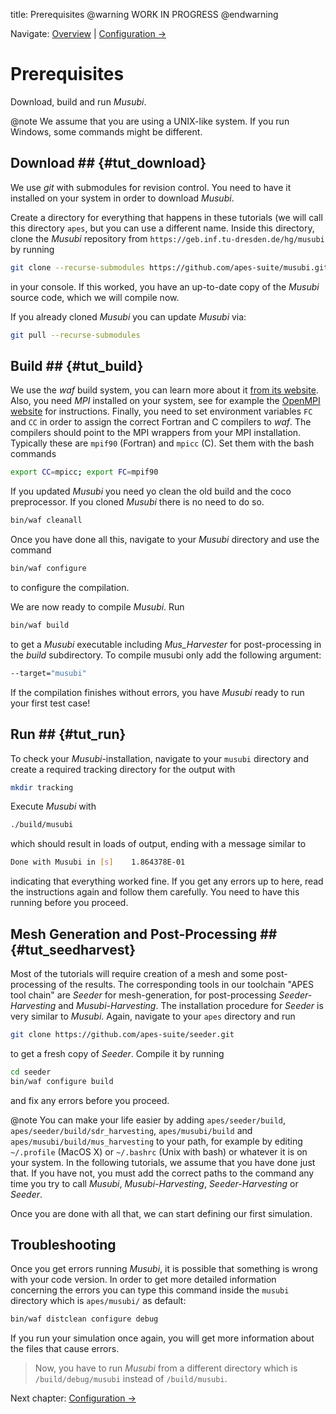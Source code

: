 title: Prerequisites
@warning WORK IN PROGRESS @endwarning

Navigate: [Overview](index.html)
| [Configuration &rarr;](tut_01_mus_config.html)

# Prerequisites
Download, build and run *Musubi*.

@note We assume that you are using a UNIX-like system.
If you run Windows, some commands might be different.

## Download ## {#tut_download}

We use *git* with submodules for revision control.
You need to have it installed on your system in order to download *Musubi*.

Create a directory for everything that happens in these tutorials
(we will call this directory `apes`, but you can use a different name.
Inside this directory, clone the *Musubi* repository from
`https://geb.inf.tu-dresden.de/hg/musubi` by running
```sh
git clone --recurse-submodules https://github.com/apes-suite/musubi.git
```
in your console.
If this worked, you have an up-to-date copy of the *Musubi* source code,
which we will compile now.

If you already cloned *Musubi* you can update *Musubi* via:
```sh
git pull --recurse-submodules
```

## Build ## {#tut_build}

We use the *waf* build system, you can learn more about it
[from its website](https://waf.io/).
Also, you need *MPI* installed on your system, see for example the
[OpenMPI website](http://www.open-mpi.org/) for instructions.
Finally, you need to set environment variables `FC` and `CC` in order to
assign the correct Fortran and C compilers to *waf*.
The compilers should point to the MPI wrappers from your MPI installation.
Typically these are `mpif90` (Fortran) and `mpicc` (C).
Set them with the bash commands
```sh
export CC=mpicc; export FC=mpif90
```

If you updated *Musubi* you need yo clean the old build and the coco
preprocessor. If you cloned *Musubi* there is no need to do so.
```sh
bin/waf cleanall
```

Once you have done all this, navigate to your *Musubi* directory and use the
command
```sh
bin/waf configure
```
to configure the compilation.

We are now ready to compile *Musubi*. Run
```sh
bin/waf build
```
to get a *Musubi* executable including *Mus_Harvester* for post-processing in
the *build* subdirectory. To compile musubi only add the following argument:
```sh
--target="musubi"
```
If the compilation finishes without errors, you have *Musubi* ready to run your
first test case!

## Run ## {#tut_run}

To check your *Musubi*-installation, navigate to your `musubi` directory and
create a required tracking directory for the output with
```sh
mkdir tracking
```

Execute *Musubi* with
``` sh
./build/musubi
```
which should result in loads of output, ending with a message similar to
``` sh
Done with Musubi in [s]    1.864378E-01
```
indicating that everything worked fine.
If you get any errors up to here, read the instructions again and follow
them carefully. You need to have this running before you proceed.

## Mesh Generation and Post-Processing ## {#tut_seedharvest}

Most of the tutorials will require creation of a mesh and some
post-processing of the results. The corresponding tools in our toolchain
"APES tool chain" are *Seeder* for mesh-generation, for post-processing
*Seeder-Harvesting* and *Musubi-Harvesting*. The installation procedure for
*Seeder* is very similar to *Musubi*. Again, navigate to your `apes` directory
and run

```sh
git clone https://github.com/apes-suite/seeder.git
```
to get a fresh copy of *Seeder*. Compile it by running
```sh
cd seeder
bin/waf configure build
```
and fix any errors before you proceed.

@note You can make your life easier by adding `apes/seeder/build`,
`apes/seeder/build/sdr_harvesting`, `apes/musubi/build` and
`apes/musubi/build/mus_harvesting` to your path,
for example by editing  `~/.profile` (MacOS X) or `~/.bashrc` (Unix with
bash) or whatever it is on your system.
In the following tutorials, we assume that you have done just that.
If you have not, you must add the correct paths to the command any time
you try to call *Musubi*, *Musubi-Harvesting*, *Seeder-Harvesting* or *Seeder*.

Once you are done with all that, we can start defining our first simulation.

## Troubleshooting

Once you get errors running *Musubi*, it is possible that something is wrong
with your code version. In order to get more detailed information concerning the
errors you can type this command inside the `musubi` directory which is
`apes/musubi/` as default:

```sh
bin/waf distclean configure debug
```
If you run your simulation once again, you will get more information about the
files that cause errors.

> Now, you have to run *Musubi* from a different directory which is
> `/build/debug/musubi` instead of `/build/musubi`.


Next chapter:
[Configuration &rarr;](tut_01_mus_config.html)
